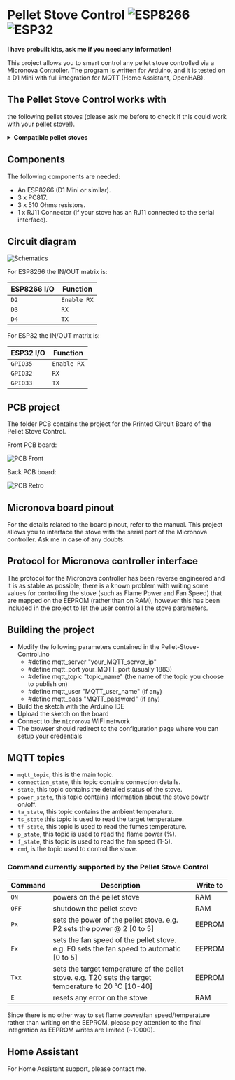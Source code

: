 # Pellet Stove Control ![ESP8266](https://img.shields.io/badge/ESP-8266-000000.svg?longCache=true&style=flat&colorA=CCCC33) ![ESP32](https://img.shields.io/badge/ESP-32-000000.svg?longCache=true&style=flat&colorA=FF3500)

**I have prebuilt kits, ask me if you need any information!**

This project allows you to smart control any pellet stove controlled via a Micronova Controller.
The program is written for Arduino, and it is tested on a D1 Mini with full integration for MQTT (Home Assistant, OpenHAB).

## The Pellet Stove Control works with
the following pellet stoves (please ask me before to check if this could work with your
pellet stove!).
<details>
<summary><b>Compatible pellet stoves</b></summary>

- AMG S.p.A. (Artel, Kalor, Tepor, Foco, Adler)
- Anselmo Cola
- L'Asolana
- Boreal
- Bronpi
- Cadel
- Clam
- Corisit S.r.l. (Lincar, Vulcania, Arce)
- Ecoteck
- EL.FIRE
- EOSS
- EvaCalor
- Fontana Calore
- Fonte Flamme
- Galletti
- Globe-Fire
- Italiana Camini
- Jolly Mec
- Karmek
- Kepo
- Klover
- Laminox
- LMX
- La Nordica S.p.A (Extraflame, Dal Zotto)
- Lorflam
- MCZ (Brisach, Cadel, FreePoint, Pegaso, Red)
- Moretti Design
- Nordic Fire
- Piazetta
- Sicalor
- Solius
- Stufe a pellet Italia
- Tecnoflam
- Termoflam
- Thermoflux
- TS
- Ungaro
- Zibro
- Kalor Compact (boiler, fumesTempAddr 0xFF, flamePowerAddr 0x37)
- ITC Layma (boiler, fumesTempAddr 0x5A, no water pressure value available)
- ETNA Giulia EVO (Micronova J042, fumes temp and power reading doesn't work for the moment)
- Extraflame Teodora Evo (at least turning on works)
- El.Fire Venice Slim
- Palazzetti Ecofire Violetta 7 (tested)
- RED Loto
- MCZ Kaika/Face
- FreePoint Sharp
- Piazetta P958D
- Piazetta Line
- Anselmo Cola Aloe
- Solius Geres
- L'Asolana Marina
</details>

## Components
The following components are needed:
- An ESP8266 (D1 Mini or similar).
- 3 x PC817.
- 3 x 510 Ohms resistors.
- 1 x RJ11 Connector (if your stove has an RJ11 connected to the serial interface).

## Circuit diagram
![Schematics](https://user-images.githubusercontent.com/26959336/217276025-cc22cac3-172c-4b23-bbed-d59402fb56fb.png)

For ESP8266 the IN/OUT matrix is:

|ESP8266 I/O|Function|
|---|---|
|`D2`|`Enable RX`|
|`D3`|`RX`|
|`D4`|`TX`|

For ESP32 the IN/OUT matrix is:

|ESP32 I/O|Function|
|---|---|
|`GPIO35`|`Enable RX`|
|`GPIO32`|`RX`|
|`GPIO33`|`TX`|

## PCB project
The folder PCB contains the project for the Printed Circuit Board of the Pellet Stove Control.

Front PCB board:

![PCB Front](https://user-images.githubusercontent.com/26959336/221350145-703fa86c-7866-4b43-a54f-4f3aa0b211a6.jpg)

Back PCB board:

![PCB Retro](https://user-images.githubusercontent.com/26959336/221350151-4c8e91c2-f829-4022-836e-27dc6b2e277f.jpg)

## Micronova board pinout
For the details related to the board pinout, refer to the manual. This project allows you to interface the stove with the serial port of the Micronova controller. Ask me in case of any doubts.

## Protocol for Micronova controller interface
The protocol for the Micronova controller has been reverse engineered and it is as stable as possible; there is a known problem with writing some values for controlling the stove (such as Flame Power and Fan Speed) that are mapped on the EEPROM (rather than on RAM), however this has been included in the project to let the user control all the stove parameters.

## Building the project
- Modify the following parameters contained in the Pellet-Stove-Control.ino
  - #define mqtt_server "your_MQTT_server_ip"
  - #define mqtt_port your_MQTT_port (usually 1883)
  - #define mqtt_topic "topic_name" (the name of the topic you choose to publish on)
  - #define mqtt_user "MQTT_user_name" (if any)
  - #define mqtt_pass "MQTT_password" (if any)
- Build the sketch with the Arduino IDE
- Upload the sketch on the board
- Connect to the `micronova` WiFi network
- The browser should redirect to the configuration page where you can setup your credentials

## MQTT topics
- `mqtt_topic`, this is the main topic.
- `connection_state`, this topic contains connection details.
- `state`, this topic contains the detailed status of the stove.
- `power_state`, this topic contains information about the stove power on/off.
- `ta_state`, this topic contains the ambient temperature.
- `ts_state` this topic is used to read the target temperature.
- `tf_state`, this topic is used to read the fumes temperature.
- `p_state`, this topic is used to read the flame power (%).
- `f_state`, this topic is used to read the fan speed (1-5).
- `cmd`, is the topic used to control the stove.

### Command currently supported by the Pellet Stove Control
|Command   |Description   | Write to |
|---|---|---|
|`ON`   |powers on the pellet stove  | RAM |
|`OFF`   | shutdown the pellet stove  | RAM |
|`Px`  |sets the power of the pellet stove. e.g. P2 sets the power @ 2 [0 to 5]  | EEPROM |
|`Fx`  |sets the fan speed of the pellet stove. e.g. F0 sets the fan speed to automatic [0 to 5] | EEPROM |
|`Txx`  |sets the target temperature of the pellet stove. e.g. T20 sets the target temperature to 20 °C [10-40]  | EEPROM |
|`E`  |resets any error on the stove   | RAM |

Since there is no other way to set flame power/fan speed/temperature rather than writing on the EEPROM, please pay attention to the final integration as EEPROM writes are limited (~10000).

## Home Assistant
For Home Assistant support, please contact me.
